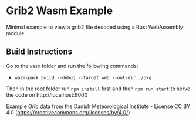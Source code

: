 # Grib2 Wasm Example

Minimal example to view a grib2 file decoded using a Rust WebAssembly module.

## Build Instructions

Go to the `wasm` folder and run the following commands:

* `wasm-pack build --debug --target web --out-dir ./pkg`

Then in the root folder run `npm install` first and then `npm run start` to serve the code on http://localhost:9000

Example Grib data from the Danish Meteorological Institute - License CC BY 4.0 (https://creativecommons.org/licenses/by/4.0/)
